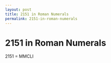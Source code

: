 ```yaml
---
layout: post
title: 2151 in Roman Numerals
permalink: 2151-in-roman-numerals
---
```


# 2151 in Roman Numerals

2151 = MMCLI
